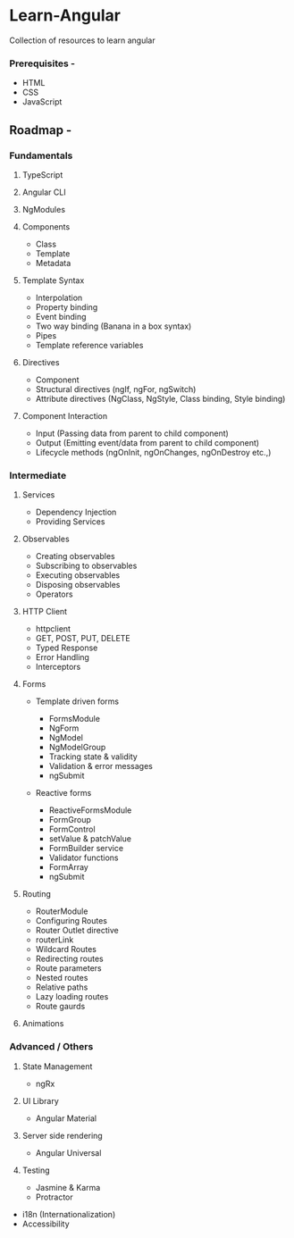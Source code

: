 # Learn-Angular
Collection of resources to learn angular

### Prerequisites -
- HTML
- CSS
- JavaScript

## Roadmap -

### Fundamentals
1. TypeScript

2. Angular CLI

3. NgModules

4. Components
    - Class
    - Template
    - Metadata

5. Template Syntax
    - Interpolation
    - Property binding
    - Event binding
    - Two way binding (Banana in a box syntax)
    - Pipes
    - Template reference variables

6. Directives
    - Component
    - Structural directives (ngIf, ngFor, ngSwitch)
    - Attribute directives (NgClass, NgStyle, Class binding, Style binding)

7. Component Interaction
    - Input (Passing data from parent to child component)
    - Output (Emitting event/data from parent to child component)
    - Lifecycle methods (ngOnInit, ngOnChanges, ngOnDestroy etc.,)

### Intermediate
1. Services
    - Dependency Injection
    - Providing Services

2. Observables
    - Creating observables
    - Subscribing to observables
    - Executing observables
    - Disposing observables
    - Operators

3. HTTP Client
    - httpclient
    - GET, POST, PUT, DELETE
    - Typed Response
    - Error Handling
    - Interceptors

4. Forms
    - Template driven forms
        - FormsModule
        - NgForm
        - NgModel
        - NgModelGroup
        - Tracking state & validity
        - Validation & error messages
        - ngSubmit
 
    - Reactive forms
        - ReactiveFormsModule
        - FormGroup
        - FormControl
        - setValue & patchValue
        - FormBuilder service
        - Validator functions
        - FormArray
        - ngSubmit

5. Routing
    - RouterModule
    - Configuring Routes
    - Router Outlet directive
    - routerLink
    - Wildcard Routes
    - Redirecting routes
    - Route parameters
    - Nested routes
    - Relative paths
    - Lazy loading routes
    - Route gaurds

6. Animations

### Advanced / Others
1. State Management
    - ngRx

2. UI Library
    - Angular Material

3. Server side rendering
    - Angular Universal

4. Testing
    - Jasmine & Karma
    - Protractor

- i18n (Internationalization)
- Accessibility
